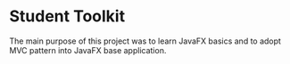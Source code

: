 # Student Toolkit
The main purpose of this project was to learn JavaFX basics and to adopt MVC pattern into JavaFX base application.

